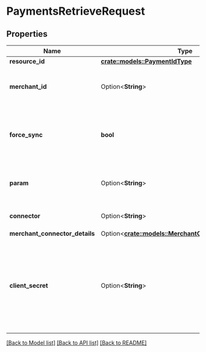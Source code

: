 # PaymentsRetrieveRequest

## Properties

Name | Type | Description | Notes
------------ | ------------- | ------------- | -------------
**resource_id** | [**crate::models::PaymentIdType**](PaymentIdType.md) |  | 
**merchant_id** | Option<**String**> | The identifier for the Merchant Account. | [optional]
**force_sync** | **bool** | Decider to enable or disable the connector call for retrieve request | 
**param** | Option<**String**> | The parameters passed to a retrieve request | [optional]
**connector** | Option<**String**> | The name of the connector | [optional]
**merchant_connector_details** | Option<[**crate::models::MerchantConnectorDetailsWrap**](MerchantConnectorDetailsWrap.md)> |  | [optional]
**client_secret** | Option<**String**> | This is a token which expires after 15 minutes, used from the client to authenticate and create sessions from the SDK | [optional]

[[Back to Model list]](../README.md#documentation-for-models) [[Back to API list]](../README.md#documentation-for-api-endpoints) [[Back to README]](../README.md)


